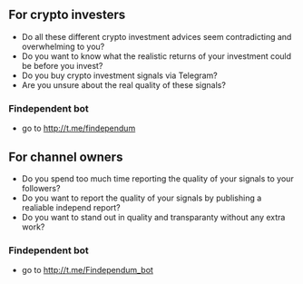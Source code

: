 ## For crypto investers
- Do all these different crypto investment advices seem contradicting and overwhelming to you?
- Do you want to know what the realistic returns of your investment could be before you invest?
- Do you buy crypto investment signals via Telegram?
- Are you unsure about the real quality of these signals?

### Findependent bot
- go to <http://t.me/findependum>
 
## For channel owners
- Do you spend too much time reporting the quality of your signals to your followers?
- Do you want to report the quality of your signals by publishing a realiable independ report?
- Do you want to stand out in quality and transparanty without any extra work?

### Findependent bot
- go to <http://t.me/Findependum_bot>
